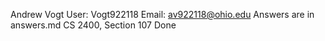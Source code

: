 Andrew Vogt
User: Vogt922118
Email: av922118@ohio.edu
Answers are in answers.md
CS 2400, Section 107
Done
